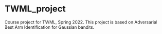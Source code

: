 # TWML_project
Course project for TWML, Spring 2022. This project is based on Adversarial Best Arm Identification for Gaussian bandits.
